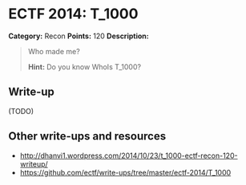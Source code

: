 # ECTF 2014: T_1000

**Category:** Recon
**Points:** 120
**Description:**

> Who made me?
>
> **Hint:** Do you know WhoIs T_1000?

## Write-up

(TODO)

## Other write-ups and resources

* <http://dhanvi1.wordpress.com/2014/10/23/t_1000-ectf-recon-120-writeup/>
* <https://github.com/ectf/write-ups/tree/master/ectf-2014/T_1000>
